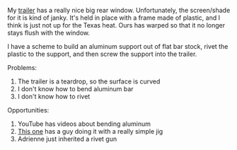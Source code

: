 My [trailer](https://tourtoise.quest) has a really nice big rear window. Unfortunately, the screen/shade for it is kind of janky. It's held in place with a frame made of plastic, and I think is just not up for the Texas heat. Ours has warped so that it no longer stays flush with the window.

I have a scheme to build an aluminum support out of flat bar stock, rivet the plastic to the support, and then screw the support into the trailer.

Problems:
1. The trailer is a teardrop, so the surface is curved
2. I don't know how to bend aluminum bar
3. I don't know how to rivet

Opportunities:
1. YouTube has videos about bending aluminum
2. [This one](https://www.youtube.com/watch?v=XU7yLe0s7QM&t=174s) has a guy doing it with a really simple jig
4. Adrienne just inherited a rivet gun

